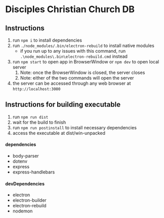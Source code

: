 # Disciples Christian Church DB

## Instructions
1. run `npm i` to install dependencies
2. run `./node_modules/.bin/electron-rebuild` to install native modules
   - if you run up to any issues with this command, run `.\node_modules\.bin\electron-rebuild.cmd` instead
3. run `npm start` to open app in BrowserWindow or `npm dev` to open local server
   1. Note: once the BrowserWindow is closed, the server closes
   2. Note: either of the two commands will open the server
4. the server can be accessed through any web browser at `http://localhost:3000`

## Instructions for building executable
1. run `npm run dist`
2. wait for the build to finish
3. run `npm run postinstall` to install necessary dependencies
4. access the executable at dist/win-unpacked

#### dependencies
- body-parser
- dotenv
- express
- express-handlebars


#### devDependencies
- electron
- electron-builder
- electron-rebuild
- nodemon

